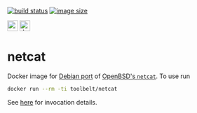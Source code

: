[![build status](https://github.com/e-karge/toolbelt/actions/workflows/build.yaml/badge.svg)](https://github.com/e-karge/toolbelt/actions/workflows/build.yaml)
[![image size](https://img.shields.io/docker/image-size/toolbelt/netcat/latest?logo=docker)](https://hub.docker.com/repository/docker/toolbelt/netcat)

[<img height="24" width="24" src="https://unpkg.com/simple-icons@4/icons/github.svg" alt="source code">](https://github.com/e-karge/toolbelt/tree/master/netcat)
[<img height="24" width="24" src="https://unpkg.com/simple-icons@4/icons/docker.svg" alt="docker image">](https://hub.docker.com/repository/docker/toolbelt/netcat)


netcat
======

Docker image for [Debian port](https://packages.debian.org/unstable/netcat-openbsd)
of [OpenBSD's `netcat`](https://cvsweb.openbsd.org/cgi-bin/cvsweb/src/usr.bin/nc/).
To use run

```bash
docker run --rm -ti toolbelt/netcat
```

See [here](https://manpages.debian.org/unstable/netcat-openbsd/nc.1.en.html) for invocation details.
